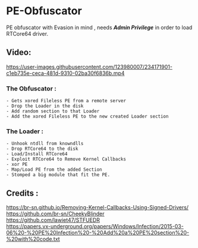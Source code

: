 # PE-Obfuscator
PE obfuscator with Evasion in mind , needs ***Admin Privilege*** in order to load RTCore64 driver.

## Video:
https://user-images.githubusercontent.com/123980007/234171901-c1eb735e-ceca-481d-9310-02ba30f6836b.mp4


### The Obfuscator :
    - Gets xored Fileless PE from a remote server
    - Drop the Loader in the disk 
    - Add random section to that Loader
    - Add the xored Fileless PE to the new created Loader section

### The Loader :
    - Unhook ntdll from knowndlls
    - Drop RTCore64 to the disk
    - Load/Install RTCore64
    - Exploit RTCore64 to Remove Kernel Callbacks
    - xor PE
    - Map/Load PE from the added Section
    - Stomped a big module that fit the PE.
    
 ## Credits :
 https://br-sn.github.io/Removing-Kernel-Callbacks-Using-Signed-Drivers/  
 https://github.com/br-sn/CheekyBlinder  
 https://github.com/lawiet47/STFUEDR  
 https://papers.vx-underground.org/papers/Windows/Infection/2015-03-06%20-%20PE%20Infection%20-%20Add%20a%20PE%20section%20-%20with%20code.txt  
